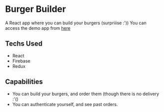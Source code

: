 # Burger Builder
A React app where you can build your burgers (surpriiise :'))
You can access the demo app from [here](https://react-burger-app-2e4de.web.app/)

## Techs Used
- React
- Firebase
- Redux

## Capabilities
- You can build your burgers, and order them (though there is no delivery :'()
- You can authenticate yourself, and see past orders.